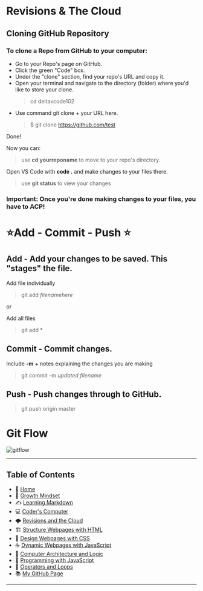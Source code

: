 # Revisions & The Cloud
 
## Cloning GitHub Repository
 
### To clone a Repo from GitHub to your computer:  
 * Go to your Repo's page on GitHub.
 * Click the green "Code" box.
 * Under the "clone" section, find your repo's URL and copy it.
 * Open your terminal and navigate to the directory (folder) where you'd like to store your clone.
   > cd deltavcode102
 * Use command git clone + your URL here.
   > $ git clone https://github.com/test
   
Done! 

Now you can: 
 > use **cd yourreponame** to move to your repo's directory. 

Open VS Code with **code .** and make changes to your files there. 
 > use **git status** to view your changes


### **Important:** Once you're done making changes to your files, you have to **ACP!**

# ⭐Add - Commit - Push ⭐ 

## Add - Add your changes to be saved. This "stages" the file.
 
 Add file individually 
  > git add *filenamehere* <br>
  
 or 
 
 Add all files
 > git add *

## Commit - Commit changes.

Include **-m** + notes explaining the changes you are making 
 > git commit -m *updated filename*

## Push - Push changes through to GitHub.
 > git push origin master

# Git Flow
 ![gitflow](https://blog.udemy.com/wp-content/uploads/2015/08/image036.png)

_____
 
## **Table of Contents**
- 🏡 [Home](/README.md)
- 💭 [Growth Mindset](/growthmindset.md)
- ✍️ [Learning Markdown](/learningmarkdown.md)
- 💻 [Coder's Computer](/coderscomputer.md)
- 🌩️ [Revisions and the Cloud](/revisionscloud.md)
- 🏗️ [Structure Webpages with HTML](/.md)
- 🎨 [Design Webpages with CSS](/.md)
- ☕ [Dynamic Webpages with JavaScript](/.md)
- 🧮 [Computer Architecture and Logic](/.md)
- 🌵 [Programming with JavaScript](/.md)
- 🤖 [Operators and Loops](/.md)
- 📚 [My GitHub Page](https://github.com/mistidinzy)
_____
